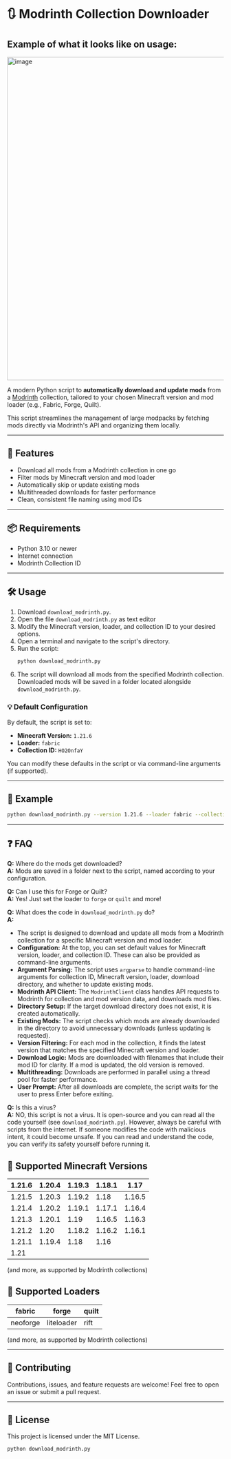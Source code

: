 # 🔃 Modrinth Collection Downloader

## Example of what it looks like on usage:
<img src="https://github.com/user-attachments/assets/2a54c553-efa7-43d3-bcbd-5cf8676d4fa7" alt="image" width="750"/>


A modern Python script to **automatically download and update mods** from a [Modrinth](https://modrinth.com) collection, tailored to your chosen Minecraft version and mod loader (e.g., Fabric, Forge, Quilt).

This script streamlines the management of large modpacks by fetching mods directly via Modrinth's API and organizing them locally.

---

## 🚀 Features

- Download all mods from a Modrinth collection in one go
- Filter mods by Minecraft version and mod loader
- Automatically skip or update existing mods
- Multithreaded downloads for faster performance
- Clean, consistent file naming using mod IDs

---

## 📦 Requirements

- Python 3.10 or newer
- Internet connection
- Modrinth Collection ID

---

## 🛠️ Usage

1. Download `download_modrinth.py`.
2. Open the file `download_modrinth.py` as text editor
3. Modify the Minecraft version, loader, and collection ID to your desired options.
4. Open a terminal and navigate to the script's directory.
5. Run the script:
   ```bash
   python download_modrinth.py
   ```
6. The script will download all mods from the specified Modrinth collection. Downloaded mods will be saved in a folder located alongside `download_modrinth.py`.

### 💡 Default Configuration

By default, the script is set to:
- **Minecraft Version:** `1.21.6`
- **Loader:** `fabric`
- **Collection ID:** `HO2OnfaY`

You can modify these defaults in the script or via command-line arguments (if supported).

---

## 📖 Example

```bash
python download_modrinth.py --version 1.21.6 --loader fabric --collection HO2OnfaY
```

---

## ❓ FAQ

**Q:** Where do the mods get downloaded?  
**A:** Mods are saved in a folder next to the script, named according to your configuration.

**Q:** Can I use this for Forge or Quilt?  
**A:** Yes! Just set the loader to `forge` or `quilt` and more!

**Q:** What does the code in `download_modrinth.py` do?  
**A:**
- The script is designed to download and update all mods from a Modrinth collection for a specific Minecraft version and mod loader.
- **Configuration:** At the top, you can set default values for Minecraft version, loader, and collection ID. These can also be provided as command-line arguments.
- **Argument Parsing:** The script uses `argparse` to handle command-line arguments for collection ID, Minecraft version, loader, download directory, and whether to update existing mods.
- **Modrinth API Client:** The `ModrinthClient` class handles API requests to Modrinth for collection and mod version data, and downloads mod files.
- **Directory Setup:** If the target download directory does not exist, it is created automatically.
- **Existing Mods:** The script checks which mods are already downloaded in the directory to avoid unnecessary downloads (unless updating is requested).
- **Version Filtering:** For each mod in the collection, it finds the latest version that matches the specified Minecraft version and loader.
- **Download Logic:** Mods are downloaded with filenames that include their mod ID for clarity. If a mod is updated, the old version is removed.
- **Multithreading:** Downloads are performed in parallel using a thread pool for faster performance.
- **User Prompt:** After all downloads are complete, the script waits for the user to press Enter before exiting.

**Q:** Is this a virus?  
**A:** NO, this script is not a virus. It is open-source and you can read all the code yourself (see `download_modrinth.py`). However, always be careful with scripts from the internet. If someone modifies the code with malicious intent, it could become unsafe. If you can read and understand the code, you can verify its safety yourself before running it.

## 📝 Supported Minecraft Versions

| 1.21.6   | 1.20.4 | 1.19.3 | 1.18.1 | 1.17   |
|----------|--------|--------|--------|--------|
| 1.21.5   | 1.20.3 | 1.19.2 | 1.18   | 1.16.5 |
| 1.21.4   | 1.20.2 | 1.19.1 | 1.17.1 | 1.16.4 |
| 1.21.3   | 1.20.1 | 1.19   | 1.16.5 | 1.16.3 |
| 1.21.2   | 1.20   | 1.18.2 | 1.16.2 | 1.16.1 |
| 1.21.1   | 1.19.4 | 1.18   | 1.16   |        |
| 1.21     |        |        |        |        |

(and more, as supported by Modrinth collections)

## 📝 Supported Loaders

| fabric     | forge      | quilt      |
|------------|------------|------------|
| neoforge   | liteloader | rift       |

(and more, as supported by Modrinth collections)

---

## 🤝 Contributing

Contributions, issues, and feature requests are welcome! Feel free to open an issue or submit a pull request.

---

## 📄 License

This project is licensed under the MIT License.

```bash
python download_modrinth.py
